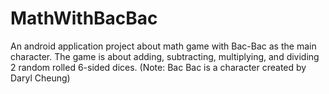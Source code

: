 # MathWithBacBac
An android application project about math game with Bac-Bac as the main character. The game is about adding, subtracting, multiplying, and dividing 2 random rolled 6-sided dices. (Note: Bac Bac is a character created by Daryl Cheung)
